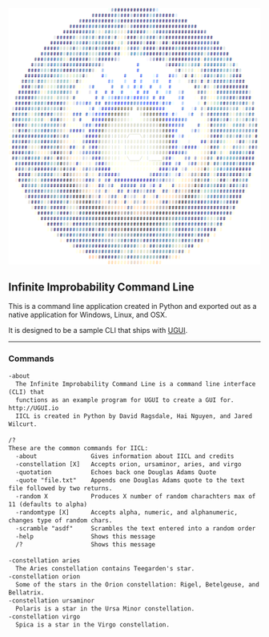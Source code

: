 ![IICL Logo](IICL.png "Infinite Improbability Command Line")

## Infinite Improbability Command Line

This is a command line application created in Python and exported out as a native application for Windows, Linux, and OSX.

It is designed to be a sample CLI that ships with [UGUI](http://ugui.io).

* * *

### Commands

    -about
      The Infinite Improbability Command Line is a command line interface (CLI) that
      functions as an example program for UGUI to create a GUI for. http://UGUI.io
      IICL is created in Python by David Ragsdale, Hai Nguyen, and Jared Wilcurt.

    /?
    These are the common commands for IICL:
      -about               Gives information about IICL and credits
      -constellation [X]   Accepts orion, ursaminor, aries, and virgo
      -quotation           Echoes back one Douglas Adams Quote
      -quote "file.txt"    Appends one Douglas Adams quote to the text file followed by two returns.
      -random X            Produces X number of random charachters max of 11 (defaults to alpha)
      -randomtype [X]      Accepts alpha, numeric, and alphanumeric, changes type of random chars.
      -scramble "asdf"     Scrambles the text entered into a random order
      -help                Shows this message
      /?                   Shows this message

    -constellation aries
      The Aries constellation contains Teegarden's star.
    -constellation orion
      Some of the stars in the Orion constellation: Rigel, Betelgeuse, and Bellatrix.
    -constellation ursaminor
      Polaris is a star in the Ursa Minor constellation.
    -constellation virgo
      Spica is a star in the Virgo constellation.

